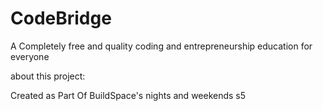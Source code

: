 # CodeBridge
A Completely free and quality coding and entrepreneurship education for everyone

about this project:

Created as Part Of BuildSpace's nights and weekends s5

